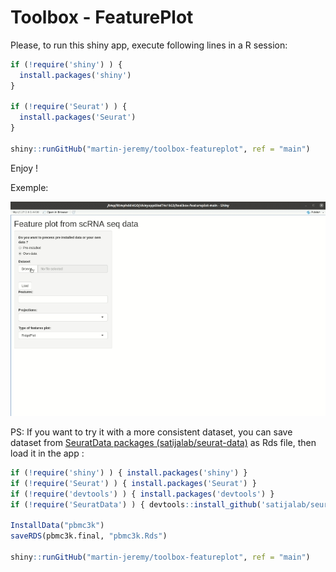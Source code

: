 # Toolbox - FeaturePlot

Please, to run this shiny app, execute following lines in a R session:

```R
if (!require('shiny') ) {
  install.packages('shiny')
}

if (!require('Seurat') ) {
  install.packages('Seurat')
}

shiny::runGitHub("martin-jeremy/toolbox-featureplot", ref = "main")
```

Enjoy !

Exemple:

![gif](https://github.com/martin-jeremy/toolbox-featureplot/blob/main/FeaturePlot_presentation.gif)

PS: If you want to try it with a more consistent dataset, you can save dataset from [SeuratData packages (satijalab/seurat-data)](https://github.com/satijalab/seurat-data) as Rds file, then load it in the app :

```R
if (!require('shiny') ) { install.packages('shiny') }
if (!require('Seurat') ) { install.packages('Seurat') }
if (!require('devtools') ) { install.packages('devtools') }
if (!require('SeuratData') ) { devtools::install_github('satijalab/seurat-data') }

InstallData("pbmc3k")
saveRDS(pbmc3k.final, "pbmc3k.Rds")

shiny::runGitHub("martin-jeremy/toolbox-featureplot", ref = "main")
```
